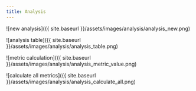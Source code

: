 ```yaml
---
title: Analysis
---
```


![new analysis]({{ site.baseurl }}/assets/images/analysis/analysis_new.png)

![analysis table]({{ site.baseurl }}/assets/images/analysis/analysis_table.png)

![metric calculation]({{ site.baseurl }}/assets/images/analysis/analysis_metric_value.png)

![calculate all metrics]({{ site.baseurl }}/assets/images/analysis/analysis_calculate_all.png)

